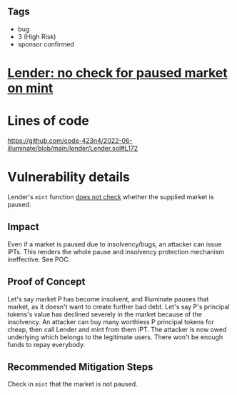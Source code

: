 ## Tags

- bug
- 3 (High Risk)
- sponsor confirmed

# [Lender: no check for paused market on mint](https://github.com/code-423n4/2022-06-illuminate-findings/issues/260) 

# Lines of code

https://github.com/code-423n4/2022-06-illuminate/blob/main/lender/Lender.sol#L172


# Vulnerability details

Lender's `mint` function [does not check](https://github.com/code-423n4/2022-06-illuminate/blob/main/lender/Lender.sol#L172) whether the supplied market is paused.

## Impact
Even if a market is paused due to insolvency/bugs, an attacker can issue iPTs.
This renders the whole pause and insolvency protection mechanism ineffective.
See POC.

## Proof of Concept
Let's say market P has become insolvent, and Illuminate pauses that market, as it doesn't want to create further bad debt.
Let's say P's principal tokens's value has declined severely in the market because of the insolvency.
An attacker can buy many worthless P principal tokens for cheap, then call Lender and mint from them iPT.
The attacker is now owed underlying which belongs to the legitimate users. There won't be enough funds to repay everybody.

## Recommended Mitigation Steps
Check in `mint` that the market is not paused.

